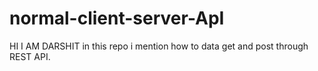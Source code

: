 # normal-client-server-ApI
HI I AM DARSHIT in this repo i mention how to data get and post through REST API.
